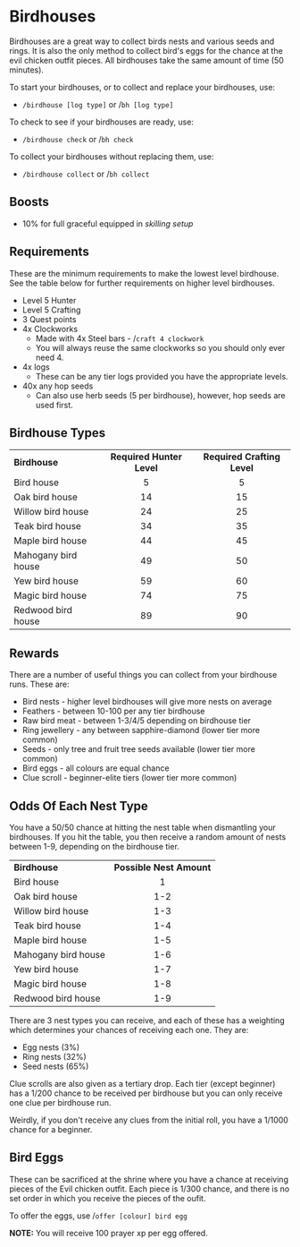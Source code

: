 # Birdhouses

Birdhouses are a great way to collect birds nests and various seeds and rings. It is also the only method to collect bird's eggs for the chance at the evil chicken outfit pieces. All birdhouses take the same amount of time (50 minutes).

To start your birdhouses, or to collect and replace your birdhouses, use:

* `/birdhouse [log type]` or /`bh [log type]`

To check to see if your birdhouses are ready, use:

* `/birdhouse check` or  /`bh check`

To collect your birdhouses without replacing them, use:

* `/birdhouse collect` or /`bh collect`

## Boosts

* 10% for full graceful equipped in _skilling setup_

## Requirements

These are the minimum requirements to make the lowest level birdhouse. See the table below for further requirements on higher level birdhouses.

* Level 5 Hunter
* Level 5 Crafting
* 3 Quest points
* 4x Clockworks
  * Made with 4x Steel bars - /`craft 4 clockwork`
  * You will always reuse the same clockworks so you should only ever need 4.
* 4x logs
  * These can be any tier logs provided you have the appropriate levels.
* 40x any hop seeds
  * Can also use herb seeds (5 per birdhouse), however, hop seeds are used first.

## Birdhouse Types

|                     |                           |                             |
| ------------------- | :-----------------------: | :-------------------------: |
| **Birdhouse**       | **Required Hunter Level** | **Required Crafting Level** |
| Bird house          |             5             |              5              |
| Oak bird house      |             14            |              15             |
| Willow bird house   |             24            |              25             |
| Teak bird house     |             34            |              35             |
| Maple bird house    |             44            |              45             |
| Mahogany bird house |             49            |              50             |
| Yew bird house      |             59            |              60             |
| Magic bird house    |             74            |              75             |
| Redwood bird house  |             89            |              90             |

## Rewards

There are a number of useful things you can collect from your birdhouse runs. These are:

* Bird nests - higher level birdhouses will give more nests on average
* Feathers - between 10-100 per any tier birdhouse
* Raw bird meat - between 1-3/4/5 depending on birdhouse tier
* Ring jewellery - any between sapphire-diamond (lower tier more common)
* Seeds - only tree and fruit tree seeds available (lower tier more common)
* Bird eggs - all colours are equal chance
* Clue scroll - beginner-elite tiers (lower tier more common)

## Odds Of Each Nest Type

You have a 50/50 chance at hitting the nest table when dismantling your birdhouses. If you hit the table, you then receive a random amount of nests between 1-9, depending on the birdhouse tier.

|                     |                          |
| ------------------- | :----------------------: |
| **Birdhouse**       | **Possible Nest Amount** |
| Bird house          |             1            |
| Oak bird house      |            1-2           |
| Willow bird house   |            1-3           |
| Teak bird house     |            1-4           |
| Maple bird house    |            1-5           |
| Mahogany bird house |            1-6           |
| Yew bird house      |            1-7           |
| Magic bird house    |            1-8           |
| Redwood bird house  |            1-9           |

There are 3 nest types you can receive, and each of these has a weighting which determines your chances of receiving each one. They are:

* Egg nests (3%)
* Ring nests (32%)
* Seed nests (65%)

Clue scrolls are also given as a tertiary drop. Each tier (except beginner) has a 1/200 chance to be received per birdhouse but you can only receive one clue per birdhouse run.

Weirdly, if you don't receive any clues from the initial roll, you have a 1/1000 chance for a beginner.

## Bird Eggs

These can be sacrificed at the shrine where you have a chance at receiving pieces of the Evil chicken outfit. Each piece is 1/300 chance, and there is no set order in which you receive the pieces of the oufit.

To offer the eggs, use /`offer [colour] bird egg`

**NOTE:** You will receive 100 prayer xp per egg offered.

